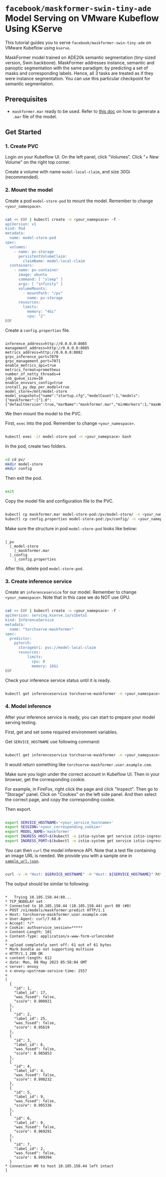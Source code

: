 # `facebook/maskformer-swin-tiny-ade` Model Serving on VMware Kubeflow Using KServe

This tutorial guides you to serve `facebook/maskformer-swin-tiny-ade` on VMware Kubeflow using `kserve`.

MaskFormer model trained on ADE20k semantic segmentation (tiny-sized version, Swin backbone). MaskFormer addresses instance, semantic and panoptic segmentation with the same paradigm: by predicting a set of masks and corresponding labels. Hence, all 3 tasks are treated as if they were instance segmentation. You can use this particular checkpoint for semantic segmentation. 

## Prerequisites

- `maskformer.mar` ready to be used. Refer to [this doc](../torchserve/README.md) on how to generate a `.mar` file of the model.

## Get Started

### 1. Create PVC

Login on your Kubeflow UI. On the left panel, click "Volumes". Click "+ New Volume" on the right top corner.

Create a volume with name `model-local-claim`, and size 30Gi (recommended).

### 2. Mount the model

Create a pod `model-store-pod` to mount the model. Remember to change `<your_namespace>`.

```bash

cat << EOF | kubectl create -n <your_namepsace> -f -
apiVersion: v1
kind: Pod
metadata:
  name: model-store-pod
spec:
  volumes:
    - name: pv-storage
      persistentVolumeClaim:
        claimName: model-local-claim
  containers:
    - name: pv-container
      image: ubuntu
      command: [ "sleep" ]
      args: [ "infinity" ]
      volumeMounts:
        - mountPath: "/pv"
          name: pv-storage
      resources:
        limits:
          memory: "4Gi"
          cpu: "2"
EOF

```

Create a `config.properties` file.

```text

inference_address=http://0.0.0.0:8085
management_address=http://0.0.0.0:8085
metrics_address=http://0.0.0.0:8082
grpc_inference_port=7070
grpc_management_port=7071
enable_metrics_api=true
metrics_format=prometheus
number_of_netty_threads=4
job_queue_size=10
enable_envvars_config=true
install_py_dep_per_model=true
model_store=/mnt/model-store
model_snapshot={"name":"startup.cfg","modelCount":1,"models":{"maskformer":{"1.0":{"defaultVersion":true,"marName":"maskformer.mar","minWorkers":1,"maxWorkers":5,"batchSize":1,"maxBatchDelay":5000,"responseTimeout":120}}}}

```

We then mount the model to the PVC.

First, `exec` into the pod. Remember to change `<your_namespace>`.

```bash

kubectl exec -it model-store-pod -n <your_namepsace> bash

```

In the pod, create two folders.

```bash

cd cd pv/
mkdir model-store
mkdir config

```

Then exit the pod.

```bash

exit

```

Copy the model file and configuration file to the PVC.

```bash

kubectl cp maskformer.mar model-store-pod:/pv/model-store/ -n <your_namepsace>
kubectl cp config.properties model-store-pod:/pv/config/ -n <your_namepsace>

```

Make sure the structure in pod `model-store-pod` looks like below:

```text

|_pv
  |_model-store
    |_maskformer.mar
  |_config
    |_config.properties

```

After this, delete pod `model-store-pod`.

### 3. Create inference service

Create an `inferenceservice` for our model. Remember to change `<your_namespace>`. Note that in this case we do NOT use GPU.

```bash

cat << EOF | kubectl create -n <your_namepsace> -f -
apiVersion: serving.kserve.io/v1beta1
kind: InferenceService
metadata:
  name: "torchserve-maskformer"
spec:
  predictor:
    pytorch:
      storageUri: pvc://model-local-claim
      resources:
          limits:
            cpu: 8
            memory: 16Gi
EOF

```

Check your inference service status until it is ready.

```bash

kubectl get inferenceservice torchserve-maskformer -n <your_namespace>

```

### 4. Model inference

After your inference service is ready, you can start to prepare your model serving testing.

First, get and set some required environment variables.

Get `SERVICE_HOSTNAME` use following command:

```bash

kubectl get inferenceservice torchserve-maskformer -n <your_namepsace> -o jsonpath='{.status.url}' | cut -d "/" -f 3

```

It would return something like `torchserve-maskformer.user.example.com`.

Make sure you login under the correct account in Kubeflow UI. Then in your browser, get the corresponding cookie. 

For example, in FireFox, right click the page and click "Inspect". Then go to "Storage" panel. Click on "Cookies" on the left side panel. And then select the correct page, and copy the corresponding cookie.

Then export.

```bash

export SERVICE_HOSTNAME='<your_service_hostname>'
export SESSION='<your_corresponding_cookie>'
export MODEL_NAME='maskformer'
export INGRESS_HOST=$(kubectl -n istio-system get service istio-ingressgateway -o jsonpath='{.status.loadBalancer.ingress[0].ip}')
export INGRESS_PORT=$(kubectl -n istio-system get service istio-ingressgateway -o jsonpath='{.spec.ports[?(@.name=="http2")].port}')

```

You can then `curl` the model inference API. Note that a test file containing an image URL is needed. We provide you with a sample one in [`sample_url.json`](./sample_url.json).

```bash

curl -v -H "Host: $SERVICE_HOSTNAME" -H "Host: ${SERVICE_HOSTNAME}" http://${INGRESS_HOST}:${INGRESS_PORT}/v1/models/${MODEL_NAME}:predict -d @./sample_url.json

```

The output should be similar to following:

```text

*   Trying 10.105.150.44:80...
* TCP_NODELAY set
* Connected to 10.105.150.44 (10.105.150.44) port 80 (#0)
> POST /v1/models/maskformer:predict HTTP/1.1
> Host: torchserve-maskformer.user.example.com
> User-Agent: curl/7.68.0
> Accept: */*
> Cookie: authservice_session=*****
> Content-Length: 101
> Content-Type: application/x-www-form-urlencoded
>
* upload completely sent off: 61 out of 61 bytes
* Mark bundle as not supporting multiuse
< HTTP/1.1 200 OK
< content-length: 612
< date: Mon, 08 May 2023 05:58:04 GMT
< server: envoy
< x-envoy-upstream-service-time: 2557
<
[
  {
    "id": 1,
    "label_id": 17,
    "was_fused": false,
    "score": 0.900921
  },
  {
    "id": 2,
    "label_id": 25,
    "was_fused": false,
    "score": 0.95619
  },
  {
    "id": 3,
    "label_id": 6,
    "was_fused": false,
    "score": 0.985853
  },
  {
    "id": 4,
    "label_id": 4,
    "was_fused": false,
    "score": 0.998232
  },
  {
    "id": 5,
    "label_id": 9,
    "was_fused": false,
    "score": 0.995336
  },
  {
    "id": 6,
    "label_id": 0,
    "was_fused": false,
    "score": 0.969291
  },
  {
    "id": 7,
    "label_id": 2,
    "was_fused": false,
    "score": 0.999394
  }
* Connection #0 to host 10.105.150.44 left intact
]

```









